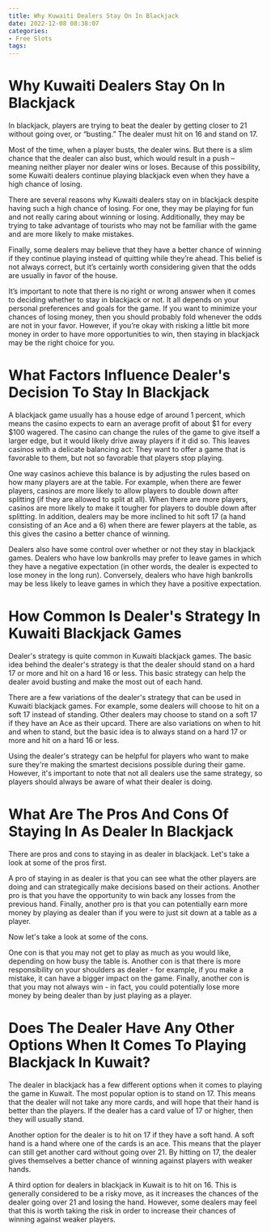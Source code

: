 ```yaml
---
title: Why Kuwaiti Dealers Stay On In Blackjack
date: 2022-12-08 08:38:07
categories:
- Free Slots
tags:
---
```



#  Why Kuwaiti Dealers Stay On In Blackjack

In blackjack, players are trying to beat the dealer by getting closer to 21 without going over, or “busting.” The dealer must hit on 16 and stand on 17. 

Most of the time, when a player busts, the dealer wins. But there is a slim chance that the dealer can also bust, which would result in a push – meaning neither player nor dealer wins or loses. Because of this possibility, some Kuwaiti dealers continue playing blackjack even when they have a high chance of losing.

There are several reasons why Kuwaiti dealers stay on in blackjack despite having such a high chance of losing. For one, they may be playing for fun and not really caring about winning or losing. Additionally, they may be trying to take advantage of tourists who may not be familiar with the game and are more likely to make mistakes.

Finally, some dealers may believe that they have a better chance of winning if they continue playing instead of quitting while they’re ahead. This belief is not always correct, but it’s certainly worth considering given that the odds are usually in favor of the house.

It’s important to note that there is no right or wrong answer when it comes to deciding whether to stay in blackjack or not. It all depends on your personal preferences and goals for the game. If you want to minimize your chances of losing money, then you should probably fold whenever the odds are not in your favor. However, if you’re okay with risking a little bit more money in order to have more opportunities to win, then staying in blackjack may be the right choice for you.

#  What Factors Influence Dealer's Decision To Stay In Blackjack 

A blackjack game usually has a house edge of around 1 percent, which means the casino expects to earn an average profit of about $1 for every $100 wagered. The casino can change the rules of the game to give itself a larger edge, but it would likely drive away players if it did so. This leaves casinos with a delicate balancing act: They want to offer a game that is favorable to them, but not so favorable that players stop playing.

One way casinos achieve this balance is by adjusting the rules based on how many players are at the table. For example, when there are fewer players, casinos are more likely to allow players to double down after splitting (if they are allowed to split at all). When there are more players, casinos are more likely to make it tougher for players to double down after splitting. In addition, dealers may be more inclined to hit soft 17 (a hand consisting of an Ace and a 6) when there are fewer players at the table, as this gives the casino a better chance of winning.

Dealers also have some control over whether or not they stay in blackjack games. Dealers who have low bankrolls may prefer to leave games in which they have a negative expectation (in other words, the dealer is expected to lose money in the long run). Conversely, dealers who have high bankrolls may be less likely to leave games in which they have a positive expectation.

#  How Common Is Dealer's Strategy In Kuwaiti Blackjack Games 

Dealer's strategy is quite common in Kuwaiti blackjack games. The basic idea behind the dealer's strategy is that the dealer should stand on a hard 17 or more and hit on a hard 16 or less. This basic strategy can help the dealer avoid busting and make the most out of each hand.

There are a few variations of the dealer's strategy that can be used in Kuwaiti blackjack games. For example, some dealers will choose to hit on a soft 17 instead of standing. Other dealers may choose to stand on a soft 17 if they have an Ace as their upcard. There are also variations on when to hit and when to stand, but the basic idea is to always stand on a hard 17 or more and hit on a hard 16 or less.

Using the dealer's strategy can be helpful for players who want to make sure they're making the smartest decisions possible during their game. However, it's important to note that not all dealers use the same strategy, so players should always be aware of what their dealer is doing.

#  What Are The Pros And Cons Of Staying In As Dealer In Blackjack 

There are pros and cons to staying in as dealer in blackjack. Let's take a look at some of the pros first.

A pro of staying in as dealer is that you can see what the other players are doing and can strategically make decisions based on their actions. Another pro is that you have the opportunity to win back any losses from the previous hand. Finally, another pro is that you can potentially earn more money by playing as dealer than if you were to just sit down at a table as a player.

Now let's take a look at some of the cons.

One con is that you may not get to play as much as you would like, depending on how busy the table is. Another con is that there is more responsibility on your shoulders as dealer - for example, if you make a mistake, it can have a bigger impact on the game. Finally, another con is that you may not always win - in fact, you could potentially lose more money by being dealer than by just playing as a player.

#  Does The Dealer Have Any Other Options When It Comes To Playing Blackjack In Kuwait?

The dealer in blackjack has a few different options when it comes to playing the game in Kuwait. The most popular option is to stand on 17. This means that the dealer will not take any more cards, and will hope that their hand is better than the players. If the dealer has a card value of 17 or higher, then they will usually stand.

Another option for the dealer is to hit on 17 if they have a soft hand. A soft hand is a hand where one of the cards is an ace. This means that the player can still get another card without going over 21. By hitting on 17, the dealer gives themselves a better chance of winning against players with weaker hands.

A third option for dealers in blackjack in Kuwait is to hit on 16. This is generally considered to be a risky move, as it increases the chances of the dealer going over 21 and losing the hand. However, some dealers may feel that this is worth taking the risk in order to increase their chances of winning against weaker players.